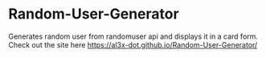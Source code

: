 # Random-User-Generator
Generates random user from randomuser api and displays it in a card form.
Check out the site here https://al3x-dot.github.io/Random-User-Generator/
